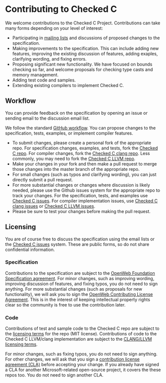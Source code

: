 # Contributing to Checked C

We welcome contributions to the Checked C Project.  Contributions can take many forms depending
on your level of interest:

* Participating in [mailing lists](https://github.com/Microsoft/CheckedC/blob/master/MAILING-LISTS.md) and discussions
  of proposed changes to the specification.
* Making improvements to the specification.  This can include adding new features, improving the existing discussion
of features, adding exaples, clarifying wording, and fixing errors.
* Proposing significant new functionality.  We have focused on bounds checking so far, and welcome proposals
for checking type casts and memory management.
* Adding test code and samples.
* Extending existing compilers to implement Checked C.

## Workflow

You can provide feedback on the specification by opening an issue or sending email to the discussion email list.  

We follow the standard [GitHub workflow](https://guides.github.com/introduction/flow/).  You can propose changes
to the specification, tests, examples, or implement compiler features.

 - To submit changes, please create a personal fork of the appropriate repo.  For specification changes,
   examples, and tests, fork the  [Checked C repo](https://github.com/Microsoft/checkedc).   For compiler
   changes, fork the [Checked C clang repo](https://github.com/Microsoft/checkedc-clang).   Less commonly,
   you may need to fork the [Checked C LLVM repo](https://github.com/Microsoft/checkc-llvm).
-  Make your changes in  your fork and then make a pull request to merge those changes into  the master branch of the appropriate
   repo.
 - For small changes (such as typos and clarifying wording), you can just directly submit a pull request.
 - For more substantial changes or changes where discussion is likely needed, please use the Github issues 
   system for the appropriate repo to track your changes.   For the specification, tests, and examples use
 [Checked C issues](https://github.com/Microsoft/checkedc/issues).
   For compiler implementation issues, use [Checked C clang issues](https://github.com/Microsoft/checkedc-clang) or
   [Checked C LLVM issues](https://github.com/Microsoft/checkedc-llvm). 
 - Please be sure to test your changes before making the pull request. 

## Licensing

You are of course free to discuss the specification using the email lists or the 
[Checked C issues](https://github.com/Microsoft/checkedc/issues) system. These are public forms, so do not
share confidential information.

### Specification
Contributions to the specification are subject to the 
[OpenWeb Foundation Specification agreement](http://www.openwebfoundation.org/legal/the-owf-1-0-agreements/owfa-1-0). 
For minor changes, such as 
improving wording, improving discussion of features, and fixing typos, you do not need to sign anything. 
For more substantial changes (such as proposals for new functionality), we will ask you to sign the
[OpenWeb Contributing License Agreement](http://www.openwebfoundation.org/legal/the-owf-1-0-agreements/owf-contributor-license-agreement-1-0---copyright-and-patent).
This is in the interest of keeping intellectual property rights clear so the community is free
to use the contribution later.

### Code

Contributions of test and sample code to the Checked C repo are subject to the
[licensing terms](https://github.com/Microsoft/CheckedC/blob/master/LICENSE.txt)
for the repo (MIT license).  Contributions of code to the Checked C LLVM/clang implementation are
subject to the [CLANG/LLVM licensing terms](https://github.com/Microsoft/checkedc-clang/blob/master/LICENSE.txt).

For minor changes, such as fixing typos, you do not need to sign anything. For other changes, we will ask that you 
sign a [contribution license agreement (CLA)](https://cla.microsoft.com/) before accepting your change. 
If you already have signed a CLA for another Microsoft-related open-source project, it covers the these repos too.
You do not need to sign another CLA.


